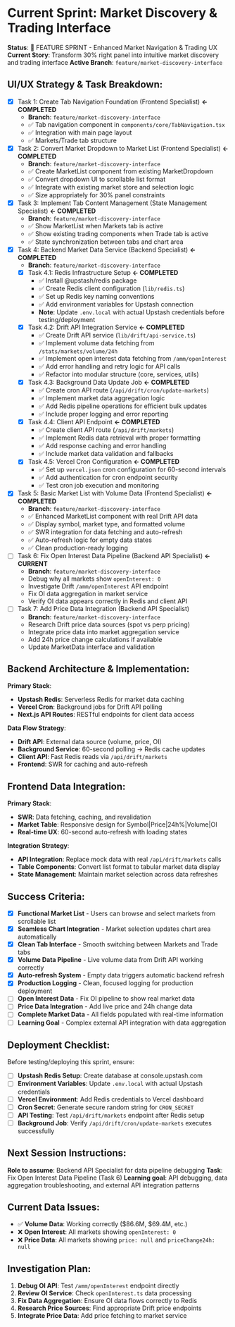 # Current Sprint: Market Discovery & Trading Interface

**Status**: 🚀 FEATURE SPRINT - Enhanced Market Navigation & Trading UX
**Current Story**: Transform 30% right panel into intuitive market discovery and trading interface
**Active Branch**: `feature/market-discovery-interface`

## UI/UX Strategy & Task Breakdown:
- [x] Task 1: Create Tab Navigation Foundation (Frontend Specialist) **← COMPLETED**
  - **Branch**: `feature/market-discovery-interface`
  - ✅ Tab navigation component in `components/core/TabNavigation.tsx`
  - ✅ Integration with main page layout
  - ✅ Markets/Trade tab structure
- [x] Task 2: Convert Market Dropdown to Market List (Frontend Specialist) **← COMPLETED**
  - **Branch**: `feature/market-discovery-interface`
  - ✅ Create MarketList component from existing MarketDropdown
  - ✅ Convert dropdown UI to scrollable list format
  - ✅ Integrate with existing market store and selection logic
  - ✅ Size appropriately for 30% panel constraints
- [x] Task 3: Implement Tab Content Management (State Management Specialist) **← COMPLETED**
  - **Branch**: `feature/market-discovery-interface`
  - ✅ Show MarketList when Markets tab is active
  - ✅ Show existing trading components when Trade tab is active
  - ✅ State synchronization between tabs and chart area
- [x] Task 4: Backend Market Data Service (Backend Specialist) **← COMPLETED**
  - **Branch**: `feature/market-discovery-interface`
  - [x] Task 4.1: Redis Infrastructure Setup **← COMPLETED**
    - ✅ Install @upstash/redis package
    - ✅ Create Redis client configuration (`lib/redis.ts`)
    - ✅ Set up Redis key naming conventions
    - ✅ Add environment variables for Upstash connection
    - **Note**: Update `.env.local` with actual Upstash credentials before testing/deployment
  - [x] Task 4.2: Drift API Integration Service **← COMPLETED**
    - ✅ Create Drift API service (`lib/drift/api-service.ts`)
    - ✅ Implement volume data fetching from `/stats/markets/volume/24h`
    - ✅ Implement open interest data fetching from `/amm/openInterest`
    - ✅ Add error handling and retry logic for API calls
    - ✅ Refactor into modular structure (core, services, utils)
  - [x] Task 4.3: Background Data Update Job **← COMPLETED**
    - ✅ Create cron API route (`/api/drift/cron/update-markets`)
    - ✅ Implement market data aggregation logic
    - ✅ Add Redis pipeline operations for efficient bulk updates
    - ✅ Include proper logging and error reporting
  - [x] Task 4.4: Client API Endpoint **← COMPLETED**
    - ✅ Create client API route (`/api/drift/markets`)
    - ✅ Implement Redis data retrieval with proper formatting
    - ✅ Add response caching and error handling
    - ✅ Include market data validation and fallbacks
  - [x] Task 4.5: Vercel Cron Configuration **← COMPLETED**
    - ✅ Set up `vercel.json` cron configuration for 60-second intervals
    - ✅ Add authentication for cron endpoint security
    - ✅ Test cron job execution and monitoring
- [x] Task 5: Basic Market List with Volume Data (Frontend Specialist) **← COMPLETED**
  - **Branch**: `feature/market-discovery-interface`
  - ✅ Enhanced MarketList component with real Drift API data
  - ✅ Display symbol, market type, and formatted volume
  - ✅ SWR integration for data fetching and auto-refresh
  - ✅ Auto-refresh logic for empty data states
  - ✅ Clean production-ready logging
- [ ] Task 6: Fix Open Interest Data Pipeline (Backend API Specialist) **← CURRENT**
  - **Branch**: `feature/market-discovery-interface`
  - Debug why all markets show `openInterest: 0`
  - Investigate Drift `/amm/openInterest` API endpoint
  - Fix OI data aggregation in market service
  - Verify OI data appears correctly in Redis and client API
- [ ] Task 7: Add Price Data Integration (Backend API Specialist)
  - **Branch**: `feature/market-discovery-interface`
  - Research Drift price data sources (spot vs perp pricing)
  - Integrate price data into market aggregation service
  - Add 24h price change calculations if available
  - Update MarketData interface and validation

## Backend Architecture & Implementation:
**Primary Stack**:
- **Upstash Redis**: Serverless Redis for market data caching
- **Vercel Cron**: Background jobs for Drift API polling
- **Next.js API Routes**: RESTful endpoints for client data access

**Data Flow Strategy**:
- **Drift API**: External data source (volume, price, OI)
- **Background Service**: 60-second polling → Redis cache updates
- **Client API**: Fast Redis reads via `/api/drift/markets`
- **Frontend**: SWR for caching and auto-refresh

## Frontend Data Integration:
**Primary Stack**:
- **SWR**: Data fetching, caching, and revalidation
- **Market Table**: Responsive design for Symbol|Price|24h%|Volume|OI
- **Real-time UX**: 60-second auto-refresh with loading states

**Integration Strategy**:
- **API Integration**: Replace mock data with real `/api/drift/markets` calls
- **Table Components**: Convert list format to tabular market data display
- **State Management**: Maintain market selection across data refreshes

## Success Criteria:
- [x] **Functional Market List** - Users can browse and select markets from scrollable list
- [x] **Seamless Chart Integration** - Market selection updates chart area automatically
- [x] **Clean Tab Interface** - Smooth switching between Markets and Trade tabs
- [x] **Volume Data Pipeline** - Live volume data from Drift API working correctly
- [x] **Auto-refresh System** - Empty data triggers automatic backend refresh
- [x] **Production Logging** - Clean, focused logging for production deployment
- [ ] **Open Interest Data** - Fix OI pipeline to show real market data
- [ ] **Price Data Integration** - Add live price and 24h change data
- [ ] **Complete Market Data** - All fields populated with real-time information
- [ ] **Learning Goal** - Complex external API integration with data aggregation

## Deployment Checklist:
Before testing/deploying this sprint, ensure:
- [ ] **Upstash Redis Setup**: Create database at console.upstash.com
- [ ] **Environment Variables**: Update `.env.local` with actual Upstash credentials
- [ ] **Vercel Environment**: Add Redis credentials to Vercel dashboard
- [ ] **Cron Secret**: Generate secure random string for `CRON_SECRET`
- [ ] **API Testing**: Test `/api/drift/markets` endpoint after Redis setup
- [ ] **Background Job**: Verify `/api/drift/cron/update-markets` executes successfully

## Next Session Instructions:
**Role to assume**: Backend API Specialist for data pipeline debugging
**Task**: Fix Open Interest Data Pipeline (Task 6)
**Learning goal**: API debugging, data aggregation troubleshooting, and external API integration patterns

## Current Data Issues:
- ✅ **Volume Data**: Working correctly ($86.6M, $69.4M, etc.)
- ❌ **Open Interest**: All markets showing `openInterest: 0`
- ❌ **Price Data**: All markets showing `price: null` and `priceChange24h: null`

## Investigation Plan:
1. **Debug OI API**: Test `/amm/openInterest` endpoint directly
2. **Review OI Service**: Check `openInterest.ts` data processing
3. **Fix Data Aggregation**: Ensure OI data flows correctly to Redis
4. **Research Price Sources**: Find appropriate Drift price endpoints
5. **Integrate Price Data**: Add price fetching to market service